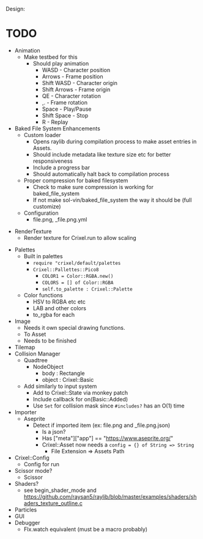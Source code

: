 
Design:



# TODO
  - Animation
    - Make testbed for this
      - Should play animation
        - WASD - Character position
        - Arrows - Frame position
        - Shift WASD - Character origin
        - Shift Arrows - Frame origin
        - QE - Character rotation
        - ,. - Frame rotation
        - Space - Play/Pause
        - Shift Space - Stop
        - R - Replay
  - Baked File System Enhancements
    - Custom loader
      - Opens raylib during compilation process to make asset entries in Assets.
      - Should include metadata like texture size etc for better responsiveness 
      - Include a progress bar
      - Should automatically halt back to compilation process
    - Proper compression for baked filesystem
      - Check to make sure compression is working for baked_file_system
      - If not make sol-vin/baked_file_system the way it should be (full customize)
    - Configuration
      - file.png, _file.png.yml
  <!-- - Raylib compatable types - Vector2, Color, Rectangle -->
  <!-- - Timer -->
  <!-- - Primitives (Circle, Rectangle, Point, etc) -->
  - RenderTexture
    <!-- - Render texture camera -->
    <!-- - Render texture objects( rt as a state/in a state)?
      - RenderTexture addon for State? -->
    - Render texture for Crixel.run to allow scaling
  <!-- - Update and Draw layer ordering
    - Create "delete/add" queue to be run between updates and draws to prevent .dup or looping errors -->
  - Palettes
    - Built in palettes
      - `require "crixel/default/palettes`
      - `Crixel::Pallettes::Pico8`
        - `COLOR1 = Color::RGBA.new()`
        - `COLORS = [] of Color::RGBA`
        - `self.to_palette : Crixel::Palette`
    - Color functions
      - HSV to RGBA etc etc
      - LAB and other colors
      - to_rgba for each
  - Image
    - Needs it own special drawing functions.
    - To Asset
    - Needs to be finished
  - Tilemap
  - Collision Manager
    - Quadtree
      - NodeObject
        - body : Rectangle
        - object : Crixel::Basic
    - Add similarly to input system
      - Add to Crixel::State via monkey patch
      - Include callback for on(Basic::Added)
      - Use `Set` for collision mask since `#includes?` has an O(1) time
  -  Importer
     -  Aseprite
        -  Detect if imported item (ex: file.png and _file.png.json)
           -  Is a json?
           -  Has ["meta"]["app"] == "https://www.aseprite.org/"
           -  Crixel::Asset now needs a `config = {} of String => String`
              -  File Extension => Assets Path
  - Crixel::Config
    - Config for run
  - Scissor mode?
    - Scissor
  - Shaders?
    - see begin_shader_mode and https://github.com/raysan5/raylib/blob/master/examples/shaders/shaders_texture_outline.c
  - Particles
  - GUI
  - Debugger
    - Flx.watch equivalent (must be a macro probably)
  <!-- - Crixel::Sound
    - Own data type (non Basic)
    - use load_sound_alias to prevent changing original source.
    - hook Crixel::Sound#on_destroyed/on_changed to -->